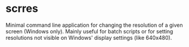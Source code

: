 scrres
======

Minimal command line application for changing the resolution of a given screen (Windows only). 
Mainly useful for batch scripts or for setting resolutions not visible on Windows' display settings (like 640x480).

